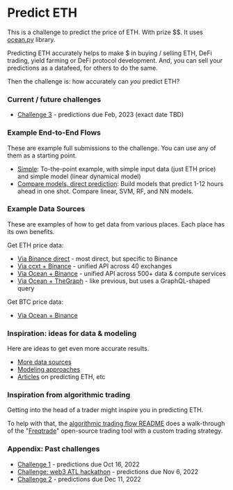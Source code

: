 # Predict ETH

This is a challenge to predict the price of ETH. With prize $$. It uses [ocean.py](https://github.com/oceanprotocol/ocean.py) library.

Predicting ETH accurately helps to make $ in buying / selling ETH, DeFi trading, yield farming or DeFi protocol development. And, you can sell your predictions as a datafeed, for others to do the same. 

Then the challenge is: how accurately can _you_ predict ETH? 

### Current / future challenges

- [Challenge 3](challenges/main3.md) - predictions due Feb, 2023 (exact date TBD)

### Example End-to-End Flows

These are example full submissions to the challenge. You can use any of them as a starting point.

- [Simple](examples/end-to-end_simple.md): To-the-point example, with simple input data (just ETH price) and simple model (linear dynamical model)
- [Compare models, direct prediction](examples/end-to-end_compare-models.md): Build models that predict 1-12 hours ahead in one shot. Compare linear, SVM, RF, and NN models.

### Example Data Sources

These are examples of how to get data from various places. Each place has its own benefits.

Get ETH price data:
- [Via Binance direct](examples/get-ethdata-binance-direct.md) - most direct, but specific to Binance
- [Via ccxt + Binance](examples/get-ethdata-ccxt-binance.md) - unified API across 40 exchanges
- [Via Ocean + Binance](examples/get-ethdata-ocean-binance.md) - unified API across 500+ data & compute services
- [Via Ocean + TheGraph](examples/get-ethdata-ocean-thegraph.md) - like previous, but uses a GraphQL-shaped query

Get BTC price data:
- [Via Ocean + Binance](examples/get-btcdata-ocean-binance.md)

### Inspiration: ideas for data & modeling

Here are ideas to get even more accurate results.

- [More data sources](ideas/data-sources.md)
- [Modeling approaches](ideas/modeling.md)
- [Articles](ideas/articles.md) on predicting ETH, etc

### Inspiration from algorithmic trading 

Getting into the head of a trader might inspire you in predicting ETH.

To help with that, the [algorithmic trading flow README](ideas/algorithmic-trading-flow.md) does a walk-through of the "[Freqtrade](https://github.com/freqtrade/freqtrade)" open-source trading tool with a custom trading strategy. 

### Appendix: Past challenges

- [Challenge 1](challenges/main1.md) - predictions due Oct 16, 2022
- [Challenge: web3 ATL hackathon](challenges/hack1.md) - predictions due Nov 6, 2022
- [Challenge 2](challenges/main2.md) - predictions due Dec 11, 2022

